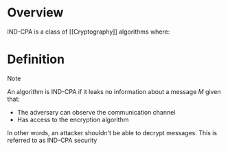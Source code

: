# Overview
IND-CPA is a class of [[Cryptography]] algorithms where:

# Definition
> [!NOTE]
> An algorithm is IND-CPA if it leaks no information about a message $M$ given that:
> - The adversary can observe the communication channel
> - Has access to the encryption algorithm
> 
> In other words, an attacker shouldn't be able to decrypt messages. This is referred to as IND-CPA security